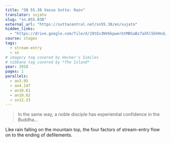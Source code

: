 ```yaml
---
title: "SN 55.38 Vassa Sutta: Rain"
translator: sujato
slug: "sn.055.038"
external_url: "https://suttacentral.net/sn55.38/en/sujato"
hidden_links:
  - "https://drive.google.com/file/d/19tEx3NV6kpwerbtMBSaBz7aXhl5GhHnd/view?usp=drivesdk"
course: stages
tags:
  - stream-entry
  - sn
# imagery tag covered by Hecker's Similes
# nibbana tag covered by *The Island*
year: 2018
pages: 1
parallels:
  - an3.95
  - an4.147
  - an10.61
  - an10.62
  - sn12.23
---
```


> In the same way, a noble disciple has experiential confidence in the Buddha...

Like rain falling on the mountain top, the four factors of stream-entry flow on to the ending of defilements.


